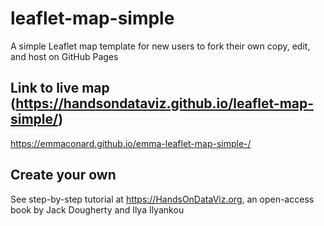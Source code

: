 # leaflet-map-simple
A simple Leaflet map template for new users to fork their own copy, edit, and host on GitHub Pages

## Link to live map (https://handsondataviz.github.io/leaflet-map-simple/)
https://emmaconard.github.io/emma-leaflet-map-simple-/

## Create your own
See step-by-step tutorial at https://HandsOnDataViz.org, an open-access book by Jack Dougherty and Ilya Ilyankou
